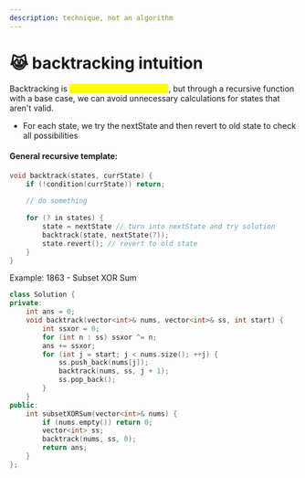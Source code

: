 ```yaml
---
description: technique, not an algorithm
---
```


# 😹 backtracking intuition

Backtracking is <mark style="color:yellow;">quite similar to brute force</mark>, but through a recursive function with a base case, we can avoid unnecessary calculations for states that aren't valid. &#x20;

* For each state, we try the nextState and then revert to old state to check all possibilities

#### General recursive template:

```cpp
void backtrack(states, currState) {
    if (!condition(currState)) return; 
    
    // do something
    
    for (? in states) {
        state = nextState // turn into nextState and try solution
        backtrack(state, nextState(?));
        state.revert(); // revert to old state
    }
}
```

Example: 1863 - Subset XOR Sum

```cpp
class Solution {
private: 
    int ans = 0; 
    void backtrack(vector<int>& nums, vector<int>& ss, int start) {
        int ssxor = 0;
        for (int n : ss) ssxor ^= n;
        ans += ssxor;
        for (int j = start; j < nums.size(); ++j) {
            ss.push_back(nums[j]);
            backtrack(nums, ss, j + 1);
            ss.pop_back();
        }
    }
public:
    int subsetXORSum(vector<int>& nums) {
        if (nums.empty()) return 0;
        vector<int> ss;
        backtrack(nums, ss, 0);
        return ans;
    }
};
```
